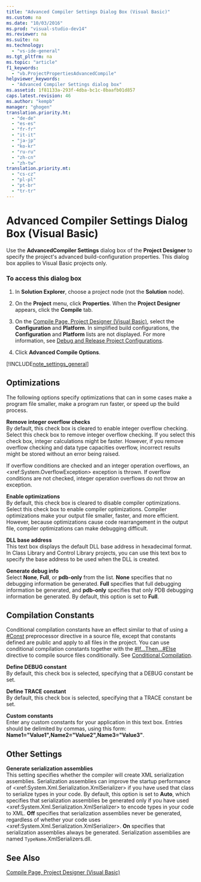 ```yaml
---
title: "Advanced Compiler Settings Dialog Box (Visual Basic)"
ms.custom: na
ms.date: "10/03/2016"
ms.prod: "visual-studio-dev14"
ms.reviewer: na
ms.suite: na
ms.technology: 
  - "vs-ide-general"
ms.tgt_pltfrm: na
ms.topic: "article"
f1_keywords: 
  - "vb.ProjectPropertiesAdvancedCompile"
helpviewer_keywords: 
  - "Advanced Compiler Settings dialog box"
ms.assetid: 1f81133a-293f-4dba-bc1c-8baafb01d857
caps.latest.revision: 46
ms.author: "kempb"
manager: "ghogen"
translation.priority.ht: 
  - "de-de"
  - "es-es"
  - "fr-fr"
  - "it-it"
  - "ja-jp"
  - "ko-kr"
  - "ru-ru"
  - "zh-cn"
  - "zh-tw"
translation.priority.mt: 
  - "cs-cz"
  - "pl-pl"
  - "pt-br"
  - "tr-tr"
---
```

# Advanced Compiler Settings Dialog Box (Visual Basic)
Use the **AdvancedCompiler Settings** dialog box of the **Project Designer** to specify the project's advanced build-configuration properties. This dialog box applies to Visual Basic projects only.  
  
### To access this dialog box  
  
1.  In **Solution Explorer**, choose a project node (not the **Solution** node).  
  
2.  On the **Project** menu, click **Properties**. When the **Project Designer** appears, click the **Compile** tab.  
  
3.  On the [Compile Page, Project Designer (Visual Basic)](../VS_IDE/compile-page--project-designer--visual-basic-.md), select the **Configuration** and **Platform**. In simplified build configurations, the **Configuration** and **Platform** lists are not displayed. For more information, see [Debug and Release Project Configurations](assetId:///0440b300-0614-4511-901a-105b771b236e).  
  
4.  Click **Advanced Compile Options**.  
  
 [!INCLUDE[note_settings_general](../VS_debugger/includes/note_settings_general_md.md)]  
  
## Optimizations  
 The following options specify optimizations that can in some cases make a program file smaller, make a program run faster, or speed up the build process.  
  
 **Remove integer overflow checks**  
 By default, this check box is cleared to enable integer overflow checking. Select this check box to remove integer overflow checking. If you select this check box, integer calculations might be faster. However, if you remove overflow checking and data type capacities overflow, incorrect results might be stored without an error being raised.  
  
 If overflow conditions are checked and an integer operation overflows, an \<xref:System.OverflowException> exception is thrown. If overflow conditions are not checked, integer operation overflows do not throw an exception.  
  
 **Enable optimizations**  
 By default, this check box is cleared to disable compiler optimizations. Select this check box to enable compiler optimizations. Compiler optimizations make your output file smaller, faster, and more efficient. However, because optimizations cause code rearrangement in the output file, compiler optimizations can make debugging difficult.  
  
 **DLL base address**  
 This text box displays the default DLL base address in hexadecimal format. In Class Library and Control Library projects, you can use this text box to specify the base address to be used when the DLL is created.  
  
 **Generate debug info**  
 Select **None**, **Full**, or **pdb-only** from the list. **None** specifies that no debugging information be generated. **Full** specifies that full debugging information be generated, and **pdb-only** specifies that only PDB debugging information be generated. By default, this option is set to **Full**.  
  
## Compilation Constants  
 Conditional compilation constants have an effect similar to that of using a [#Const](../Topic/%23Const%20Directive.md) preprocessor directive in a source file, except that constants defined are public and apply to all files in the project. You can use conditional compilation constants together with the [#If...Then...#Else](../Topic/%23If...Then...%23Else%20Directives.md) directive to compile source files conditionally. See [Conditional Compilation](../Topic/Conditional%20Compilation%20in%20Visual%20Basic.md).  
  
 **Define DEBUG constant**  
 By default, this check box is selected, specifying that a DEBUG constant be set.  
  
 **Define TRACE constant**  
 By default, this check box is selected, specifying that a TRACE constant be set.  
  
 **Custom constants**  
 Enter any custom constants for your application in this text box. Entries should be delimited by commas, using this form: **Name1="Value1",Name2="Value2",Name3="Value3"**.  
  
## Other Settings  
 **Generate serialization assemblies**  
 This setting specifies whether the compiler will create XML serialization assemblies. Serialization assemblies can improve the startup performance of \<xref:System.Xml.Serialization.XmlSerializer> if you have used that class to serialize types in your code. By default, this option is set to **Auto**, which specifies that serialization assemblies be generated only if you have used \<xref:System.Xml.Serialization.XmlSerializer> to encode types in your code to XML. **Off** specifies that serialization assemblies never be generated, regardless of whether your code uses \<xref:System.Xml.Serialization.XmlSerializer>. **On** specifies that serialization assemblies always be generated. Serialization assemblies are named `TypeName`.XmlSerializers.dll.  
  
## See Also  
 [Compile Page, Project Designer (Visual Basic)](../VS_IDE/compile-page--project-designer--visual-basic-.md)